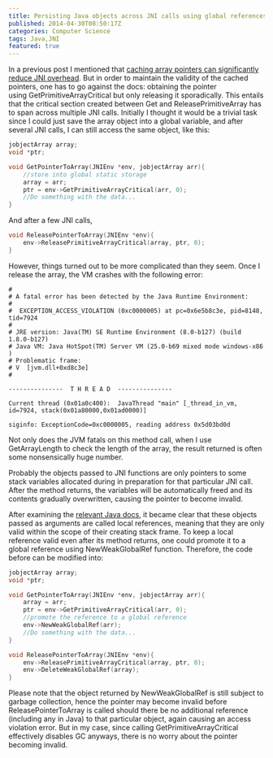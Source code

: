 ```yaml
---
title: Persisting Java objects across JNI calls using global references
published: 2014-04-30T08:50:17Z
categories: Computer Science
tags: Java,JNI
featured: true
---
```


In a previous post I mentioned that [caching array pointers can significantly reduce JNI overhead](./eliminating-jni-overhead.html "Eliminating JNI overhead: tricks and trade-offs"). But in order to maintain the validity of the cached pointers, one has to go against the docs: obtaining the pointer using GetPrimitiveArrayCritical but only releasing it sporadically. This entails that the critical section created between Get and ReleasePrimitiveArray has to span across multiple JNI calls. Initially I thought it would be a trivial task since I could just save the array object into a global variable, and after several JNI calls, I can still access the same object, like this:

```c++
jobjectArray array;
void *ptr;

void GetPointerToArray(JNIEnv *env, jobjectArray arr){
    //store into global static storage
    array = arr;
    ptr = env->GetPrimitiveArrayCritical(arr, 0);
    //Do something with the data...
}
```

And after a few JNI calls,

```c++
void ReleasePointerToArray(JNIEnv *env){
    env->ReleasePrimitiveArrayCritical(array, ptr, 0);
}
```

However, things turned out to be more complicated than they seem. Once I release the array, the VM crashes with the following error:

```
#
# A fatal error has been detected by the Java Runtime Environment:
#
#  EXCEPTION_ACCESS_VIOLATION (0xc0000005) at pc=0x6e5b8c3e, pid=8148, tid=7924
#
# JRE version: Java(TM) SE Runtime Environment (8.0-b127) (build 1.8.0-b127)
# Java VM: Java HotSpot(TM) Server VM (25.0-b69 mixed mode windows-x86 )
# Problematic frame:
# V  [jvm.dll+0xd8c3e]
#

---------------  T H R E A D  ---------------

Current thread (0x01a0c400):  JavaThread "main" [_thread_in_vm, id=7924, stack(0x01a80000,0x01ad0000)]

siginfo: ExceptionCode=0xc0000005, reading address 0x5d03bd0d
```

Not only does the JVM fatals on this method call, when I use GetArrayLength to check the length of the array, the result returned is often some nonsensically huge number.

Probably the objects passed to JNI functions are only pointers to some stack variables allocated during in preparation for that particular JNI call. After the method returns, the variables will be automatically freed and its contents gradually overwritten, causing the pointer to become invalid.

After examining the [relevant Java docs](http://publib.boulder.ibm.com/infocenter/javasdk/v6r0/index.jsp?topic=%2Fcom.ibm.java.doc.diagnostics.60%2Fdiag%2Funderstanding%2Fjni_refs.html), it became clear that these objects passed as arguments are called local references, meaning that they are only valid within the scope of their creating stack frame. To keep a local reference valid even after its method returns, one could promote it to a global reference using NewWeakGlobalRef function. Therefore, the code before can be modified into:

```c++
jobjectArray array;
void *ptr;

void GetPointerToArray(JNIEnv *env, jobjectArray arr){
    array = arr;
    ptr = env->GetPrimitiveArrayCritical(arr, 0);
    //promote the reference to a global reference
    env->NewWeakGlobalRef(arr);
    //Do something with the data...
}

void ReleasePointerToArray(JNIEnv *env){
    env->ReleasePrimitiveArrayCritical(array, ptr, 0);
    env->DeleteWeakGlobalRef(array);
}
```

Please note that the object returned by NewWeakGlobalRef is still subject to garbage collection, hence the pointer may become invalid before ReleasePointerToArray is called should there be no additional reference (including any in Java) to that particular object, again causing an access violation error. But in my case, since calling GetPrimitiveArrayCritical effectively disables GC anyways, there is no worry about the pointer becoming invalid.
